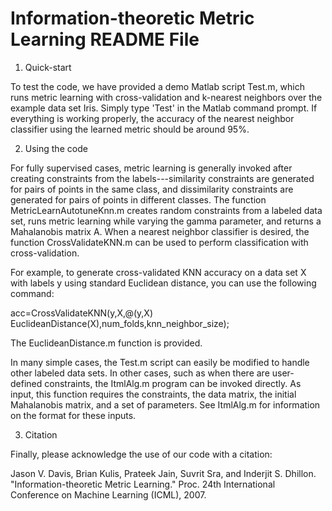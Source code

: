 Information-theoretic Metric Learning README File
=================================================

1. Quick-start

To test the code, we have provided a demo Matlab script Test.m, which runs
metric learning with cross-validation and k-nearest neighbors over the
example data set Iris.  Simply type 'Test' in the Matlab command prompt.  If
everything is working properly, the accuracy of the nearest neighbor
classifier using the learned metric should be around 95%.

2. Using the code

For fully supervised cases, metric learning is generally invoked after
creating constraints from the labels---similarity constraints are generated
for pairs of points in the same class, and dissimilarity constraints are
generated for pairs of points in different classes.  The function
MetricLearnAutotuneKnn.m creates random constraints from a labeled data set,
runs metric learning while varying the gamma parameter, and returns a 
Mahalanobis matrix A.  When a nearest neighbor classifier is desired, the
function CrossValidateKNN.m can be used to perform classification with
cross-validation.

For example, to generate cross-validated KNN accuracy on a data set X with
labels y using standard Euclidean distance, you can use the following
command:

acc=CrossValidateKNN(y,X,@(y,X) EuclideanDistance(X),num_folds,knn_neighbor_size);

The EuclideanDistance.m function is provided.

In many simple cases, the Test.m script can easily be modified to handle
other labeled data sets.  In other cases, such as when there are
user-defined constraints, the ItmlAlg.m program can be invoked directly.  As
input, this function requires the constraints, the data matrix, the initial
Mahalanobis matrix, and a set of parameters.  See ItmlAlg.m for information
on the format for these inputs.

3. Citation

Finally, please acknowledge the use of our code with a citation:

Jason V. Davis, Brian Kulis, Prateek Jain, Suvrit Sra, and Inderjit
S. Dhillon.  "Information-theoretic Metric Learning."  Proc. 24th
International Conference on Machine Learning (ICML), 2007.
